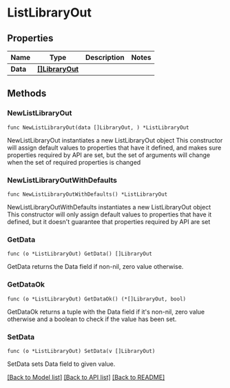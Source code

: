 # ListLibraryOut

## Properties

Name | Type | Description | Notes
------------ | ------------- | ------------- | -------------
**Data** | [**[]LibraryOut**](LibraryOut.md) |  | 

## Methods

### NewListLibraryOut

`func NewListLibraryOut(data []LibraryOut, ) *ListLibraryOut`

NewListLibraryOut instantiates a new ListLibraryOut object
This constructor will assign default values to properties that have it defined,
and makes sure properties required by API are set, but the set of arguments
will change when the set of required properties is changed

### NewListLibraryOutWithDefaults

`func NewListLibraryOutWithDefaults() *ListLibraryOut`

NewListLibraryOutWithDefaults instantiates a new ListLibraryOut object
This constructor will only assign default values to properties that have it defined,
but it doesn't guarantee that properties required by API are set

### GetData

`func (o *ListLibraryOut) GetData() []LibraryOut`

GetData returns the Data field if non-nil, zero value otherwise.

### GetDataOk

`func (o *ListLibraryOut) GetDataOk() (*[]LibraryOut, bool)`

GetDataOk returns a tuple with the Data field if it's non-nil, zero value otherwise
and a boolean to check if the value has been set.

### SetData

`func (o *ListLibraryOut) SetData(v []LibraryOut)`

SetData sets Data field to given value.



[[Back to Model list]](../README.md#documentation-for-models) [[Back to API list]](../README.md#documentation-for-api-endpoints) [[Back to README]](../README.md)


